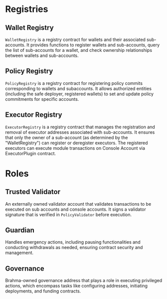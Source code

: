 # Registries

## Wallet Registry

`WalletRegistry` is a registry contract for wallets and their associated sub-accounts. It provides functions to register wallets and sub-accounts, query the list of sub-accounts for a wallet, and check ownership relationships between wallets and sub-accounts.

## Policy Registry

`PolicyRegistry` is a registry contract for registering policy commits corresponding to wallets and subaccounts. It allows authorized entities (including the safe deployer, registered wallets) to set and update policy commitments for specific accounts.

## Executor Registry

`ExecutorRegistry` is a registry contract that manages the registration and removal of executor addresses associated with sub-accounts. It ensures that only the owner of a sub-account (as determined by the "WalletRegistry") can register or deregister executors. The registered executors can execute module transactions on Console Account via ExecutorPlugin contract.

# Roles

## Trusted Validator

An externally owned validator account that validates transactions to be executed on sub accounts and console accounts. It signs a validator signature that is verified in `PolicyValidator` before execution.

## Guardian

Handles emergency actions, including pausing functionalities and conducting withdrawals as needed, ensuring contract security and management.

## Governance

Brahma-owned governance address that plays a role in executing privileged actions, which encompass tasks like configuring addresses, initiating deployments, and funding contracts.
